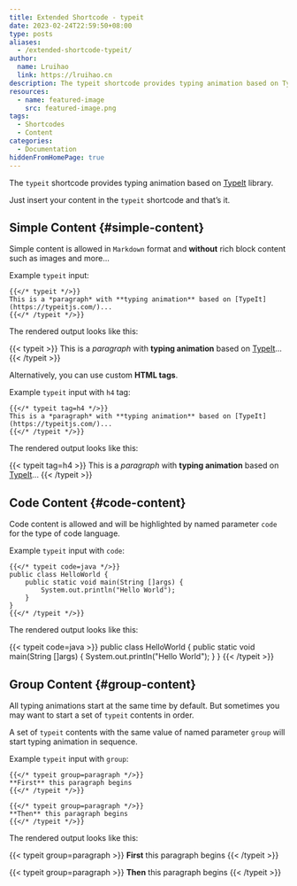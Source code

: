 ```yaml
---
title: Extended Shortcode - typeit
date: 2023-02-24T22:59:50+08:00
type: posts
aliases:
  - /extended-shortcode-typeit/
author:
  name: Lruihao
  link: https://lruihao.cn
description: The typeit shortcode provides typing animation based on TypeIt library.
resources:
  - name: featured-image
    src: featured-image.png
tags:
  - Shortcodes
  - Content
categories:
  - Documentation
hiddenFromHomePage: true
---
```


The `typeit` shortcode provides typing animation based on [TypeIt](https://typeitjs.com/) library.

<!--more-->

Just insert your content in the `typeit` shortcode and that’s it.

## Simple Content {#simple-content}

Simple content is allowed in `Markdown` format and **without** rich block content such as images and more...

Example `typeit` input:

```go-html-template
{{</* typeit */>}}
This is a *paragraph* with **typing animation** based on [TypeIt](https://typeitjs.com/)...
{{</* /typeit */>}}
```

The rendered output looks like this:

{{< typeit >}}
This is a *paragraph* with **typing animation** based on [TypeIt](https://typeitjs.com/)...
{{< /typeit >}}

Alternatively, you can use custom **HTML tags**.

Example `typeit` input with `h4` tag:

```go-html-template
{{</* typeit tag=h4 */>}}
This is a *paragraph* with **typing animation** based on [TypeIt](https://typeitjs.com/)...
{{</* /typeit */>}}
```

The rendered output looks like this:

{{< typeit tag=h4 >}}
This is a *paragraph* with **typing animation** based on [TypeIt](https://typeitjs.com/)...
{{< /typeit >}}

## Code Content {#code-content}

Code content is allowed and will be highlighted by named parameter `code` for the type of code language.

Example `typeit` input with `code`:

```go-html-template
{{</* typeit code=java */>}}
public class HelloWorld {
    public static void main(String []args) {
        System.out.println("Hello World");
    }
}
{{</* /typeit */>}}
```

The rendered output looks like this:

{{< typeit code=java >}}
public class HelloWorld {
    public static void main(String []args) {
        System.out.println("Hello World");
    }
}
{{< /typeit >}}

## Group Content {#group-content}

All typing animations start at the same time by default.
But sometimes you may want to start a set of `typeit` contents in order.

A set of `typeit` contents with the same value of named parameter `group` will start typing animation in sequence.

Example `typeit` input with `group`:

```go-html-template
{{</* typeit group=paragraph */>}}
**First** this paragraph begins
{{</* /typeit */>}}

{{</* typeit group=paragraph */>}}
**Then** this paragraph begins
{{</* /typeit */>}}
```

The rendered output looks like this:

{{< typeit group=paragraph >}}
**First** this paragraph begins
{{< /typeit >}}

{{< typeit group=paragraph >}}
**Then** this paragraph begins
{{< /typeit >}}
